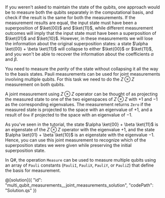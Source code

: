 If you weren't asked to maintain the state of the qubits, one approach would be to measure both the qubits separately in the computational basis, and check if the result is the same for both the measurements. If the measurement results are equal, the input state must have been a superposition of $\ket{00}$ and $\ket{11}$, while different measurement outcomes will imply that the input state must have been a superposition of $\ket{01}$ and $\ket{10}$. However, in these measurements we will lose the information about the original superposition states: a state $\alpha \ket{00} + \beta \ket{11}$ will collapse to either $\ket{00}$ or $\ket{11}$, and you won't be able to recover the information about the coefficients $\alpha$ and $\beta$.

You need to measure the *parity* of the state without collapsing it all the way to the basis states. Pauli measurements can be used for joint measurements involving multiple qubits. For this task we need to do the $Z \otimes Z$ measurement on both qubits.

A joint measurement using $Z \otimes Z$ operator can be thought of as projecting the measured state to one of the two eigenspaces of $Z \otimes Z$ with $+1$ and $-1$ as the corresponding eigenvalues. The measurement returns `Zero` if the measured state is projected to the space with an eigenvalue of $+1$, and a result of `One` if projected to the space with an eigenvalue of $-1$.

As you've seen in the tutorial, the state $\alpha \ket{00} + \beta \ket{11}$ is an eigenstate of the $Z \otimes Z$ operator with the eigenvalue $+1$, and the state $\alpha \ket{01} + \beta \ket{10}$ is an eigenstate with the eigenvalue $-1$.
Hence, you can use this joint measurement to recognize which of the superposition states we were given while preserving the initial superposition state.

In Q#, the operation `Measure` can be used to measure multiple qubits using an array of `Pauli` constants (`PauliI`, `PauliX`, `PauliY`, or `PauliZ`) that define the basis for measurement.

@[solution]({
    "id": "multi_qubit_measurements__joint_measurements_solution",
    "codePath": "Solution.qs"
})
